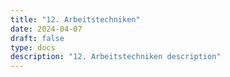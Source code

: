 ```yaml
---
title: "12. Arbeitstechniken"
date: 2024-04-07
draft: false
type: docs
description: "12. Arbeitstechniken description"
---
```


